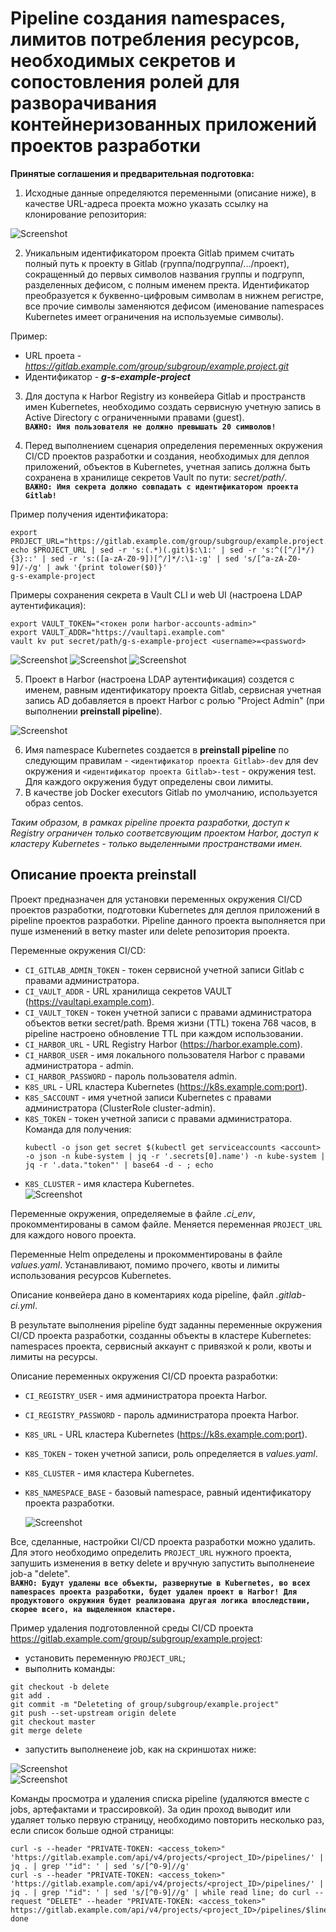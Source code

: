 # Pipeline создания namespaces, лимитов потребления ресурсов, необходимых секретов и сопостовления ролей для разворачивания контейнеризованных приложений проектов разработки  

**Принятые соглашения и предварительная подготовка:**  

  1. Исходные данные определяются переменными (описание ниже), в качестве URL-адреса проекта можно указать ссылку на клонирование репозитория:  

![Screenshot](get_project_URL.jpg)  

  2. Уникальным идентификатором проекта Gitlab примем считать полный путь к проекту в Gitlab (группа/подгруппа/.../проект), сокращенный до первых символов названия группы и подгрупп, разделенных дефисом, с полным именем пректа. Идентификатор преобразуется к буквенно-цифровым символам в нижнем регистре, все прочие символы заменяются дефисом (именование namespaces Kubernetes имеет ограничения на используемые символы).  

  Пример:  
  - URL проета - _<https://gitlab.example.com/group/subgroup/example.project.git>_  
  - Идентификатор - ***g-s-example-project***  
  3. Для доступа к Harbor Registry из конвейера Gitlab и пространств имен Kubernetes, необходимо создать сервисную учетную запись в Active Directory с ограниченными правами (guest).  
    **`ВАЖНО: Имя пользователя не должно превышать 20 символов!`**  

  4. Перед выполнением сценария определения переменных окружения CI/CD проектов разработки и создания, необходимых для деплоя приложений, объектов в Kubernetes, учетная запись должна быть сохранена в хранилище секретов Vault по пути: *secret/path/*.  
    **`ВАЖНО: Имя секрета должно совпадать с идентификатором проекта Gitlab!`**  

  Пример получения идентификатора:  
```
export PROJECT_URL="https://gitlab.example.com/group/subgroup/example.project.git"
echo $PROJECT_URL | sed -r 's:(.*)(.git)$:\1:' | sed -r 's:^([^/]*/){3}::' | sed -r 's:([a-zA-Z0-9])[^/]*/:\1-:g' | sed 's/[^a-zA-Z0-9]/-/g' | awk '{print tolower($0)}'
g-s-example-project  
```
    
  Примеры сохранения секрета в Vault CLI и web UI (настроена LDAP аутентификация):  
```
export VAULT_TOKEN="<токен роли harbor-accounts-admin>"
export VAULT_ADDR="https://vaultapi.example.com"
vault kv put secret/path/g-s-example-project <username>=<password>  
```

![Screenshot](create_vault_secret_1.jpg)
![Screenshot](create_vault_secret_2.jpg)
![Screenshot](create_vault_secret_3.jpg)

  5. Проект в Harbor (настроена LDAP аутентификация) создется с именем, равным идентификатору проекта Gitlab, сервисная учетная запись AD добавляется в проект Harbor с ролью "Project Admin" (при выполнении **preinstall pipeline**).  

![Screenshot](set_harbor_project.jpg)  

  6. Имя namespace Kubernetes создается в **preinstall pipeline** по следующим правилам -  `<идентификатор проекта Gitlab>-dev` для dev окружения и `<идентификатор проекта Gitlab>-test` - окружения test. Для каждого окружения будут определены свои лимиты.  
  7. В качестве job Docker executors Gitlab по умолчанию, используется образ centos.  

_Таким образом, в рамках pipeline проекта разработки, доступ к Registry ограничен только соответсвующим проектом Harbor, доступ к кластеру Kubernetes - только выделенными пространствами имен._  

## Описание проекта preinstall  
Проект предназначен для установки переменных окружения CI/CD проектов разработки, подготовки Kubernetes для деплоя приложений в pipeline проектов разработки. Pipeline данного проекта выполняется при пуше изменений в ветку master или delete репозитория проекта.  

Переменные окружения CI/CD:  
  - `CI_GITLAB_ADMIN_TOKEN` - токен сервисной учетной записи Gitlab с правами администратора.  
  - `CI_VAULT_ADDR` - URL хранилища секретов VAULT (<https://vaultapi.example.com>).  
  - `CI_VAULT_TOKEN` - токен учетной записи с правами администратора объектов ветки secret/path. Время жизни (TTL) токена 768 часов, в pipeline настроено обновление TTL при каждом использовании.  
  - `CI_HARBOR_URL` - URL Registry Harbor (<https://harbor.example.com>).  
  - `CI_HARBOR_USER` - имя локального пользователя Harbor с правами администратора - admin.  
  - `CI_HARBOR_PASSWORD` - пароль пользователя admin.  
  - `K8S_URL` - URL кластера Kubernetes (<https://k8s.example.com:port>).  
  - `K8S_SACCOUNT` - имя учетной записи Kubernetes с правами администратора (ClusterRole cluster-admin).  
  - `K8S_TOKEN` - токен учетной записи с правами администратора. Команда для получения:  
    ```
    kubectl -o json get secret $(kubectl get serviceaccounts <account> -o json -n kube-system | jq -r '.secrets[0].name') -n kube-system | jq -r '.data."token"' | base64 -d - ; echo
    ```
  - `K8S_CLUSTER` - имя кластера Kubernetes.  
    ![Screenshot](set_preinstall_project_ENV.jpg)

Переменные окружения, определяемые в файле *.ci_env*, прокомментированы в самом файле. Меняется переменная `PROJECT_URL` для каждого нового проекта.  

Переменные Helm определены и прокомментированы в файле *values.yaml*. Устанавливают, помимо прочего, квоты и лимиты использования ресурсов Kubernetes.  

Описание конвейера дано в коментариях кода pipeline, файл *.gitlab-ci.yml*.  

В результате выполнения pipeline будт заданны переменные окружения CI/CD проекта разработки, созданны объекты в кластере Kubernetes: namespaces проекта, сервисный аккаунт с привязкой к роли, квоты и лимиты на ресурсы.  

Описание переменных окружения CI/CD проекта разработки:  
  - `CI_REGISTRY_USER` - имя администратора проекта Harbor.  
  - `CI_REGISTRY_PASSWORD` - пароль администратора проекта Harbor.  
  - `K8S_URL` - URL кластера Kubernetes (<https://k8s.example.com:port>).  
  - `K8S_TOKEN` - токен учетной записи, роль определяется в *values.yaml*.  
  - `K8S_CLUSTER` - имя кластера Kubernetes.  
  - `K8S_NAMESPACE_BASE` - базовый namespace, равный идентификатору проекта разработки.  

    ![Screenshot](set_dev_project_ENV.jpg)

Все, сделанные, настройки CI/CD проекта разработки можно удалить. Для этого необходимо определить `PROJECT_URL` нужного проекта, запушить изменения в ветку delete и вручную запустить выполненеие job-а "delete".  
    **`ВАЖНО: Будут удалены все объекты, развернутые в Kubernetes, во всех namespaces проекта разработки, будет удален проект в Harbor! Для продуктового окружния будет реализована другая логика впоследствии, скорее всего, на выделенном кластере.`**

Пример удаления подготовленной среды CI/CD проекта <https://gitlab.example.com/group/subgroup/example.project>:  
  - установить переменную `PROJECT_URL`;  
  - выполнить команды:  
```
git checkout -b delete
git add .
git commit -m "Deleteting of group/subgroup/example.project"
git push --set-upstream origin delete
git checkout master
git merge delete
```
  - запустить выполненеие job, как на скриншотах ниже:

![Screenshot](delete_prj_1.jpg)  
![Screenshot](delete_prj_2.jpg)  

Команды просмотра и удаления списка pipeline (удаляются вместе с jobs, артефактами и трассировкой). За один проход выводит или удаляет только первую страницу, необходимо повторить несколько раз, если список больше одной страницы:  
```
curl -s --header "PRIVATE-TOKEN: <access_token>" 'https://gitlab.example.com/api/v4/projects/<project_ID>/pipelines/' | jq . | grep '"id": ' | sed 's/[^0-9]//g'
curl -s --header "PRIVATE-TOKEN: <access_token>" 'https://gitlab.example.com/api/v4/projects/<project_ID>/pipelines/' | jq . | grep '"id": ' | sed 's/[^0-9]//g' | while read line; do curl --request "DELETE" --header "PRIVATE-TOKEN: <access_token>" https://gitlab.example.com/api/v4/projects/<project_ID>/pipelines/$line; done
```
